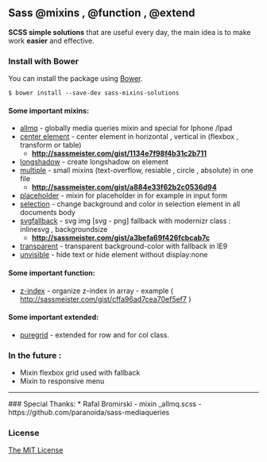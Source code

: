 ## Sass @mixins , @function , @extend
<strong>SCSS simple solutions</strong> that are useful every day, the main idea is to make work <strong>easier</strong> and effective.

### Install with Bower

You can install the package using [Bower](http://bower.io/). 

	$ bower install --save-dev sass-mixins-solutions



#### Some important mixins:
* [allmq](mixins/_allmq.scss) - globally media queries mixin and special for Iphone /Ipad
* [center element](mixins/_center.scss) - center element in horizontal , vertical in (flexbox , transform or table) 
   - <strong>http://sassmeister.com/gist/1134e7f98f4b31c2b711 </strong>
* [longshadow](mixins/_longshadow.scss) - create longshadow on element
* [multiple](mixins/_multiple.scss) - small mixins (text-overflow, resiable , circle , absolute) in one file
   - <strong> http://sassmeister.com/gist/a884e33f62b2c0536d94</strong>
* [placeholder](mixins/_placeholder.scss) - mixin for placeholder in for example in input form
* [selection](mixins/_selection.scss) - change background and color in selection element in all documents body
* [svgfallback](mixins/_svgfallback.scss) - svg img [svg - png] fallback with modernizr class : inlinesvg , backgroundsize
   - <strong> http://sassmeister.com/gist/a3befa69f426fcbcab7c</strong>
* [transparent](mixins/_transparent.scss) - transparent background-color with fallback in IE9
* [unvisible](mixins/_unvisible.scss) - hide text or hide element without display:none

#### Some important function:
* [z-index](functions/_z-index.scss) - organize z-index in array - example ( http://sassmeister.com/gist/cffa96ad7cea70ef5ef7 )


#### Some important extended:
* [puregrid](extended/_puregrid.scss) - extended for row and for col class.


### In the future :

* Mixin flexbox grid used with fallback
* Mixin to responsive menu

<hr>
### Special Thanks:
* Rafal Bromirski - mixin _allmq.scss - https://github.com/paranoida/sass-mediaqueries

### License

[The MIT License](LICENSE.md)
